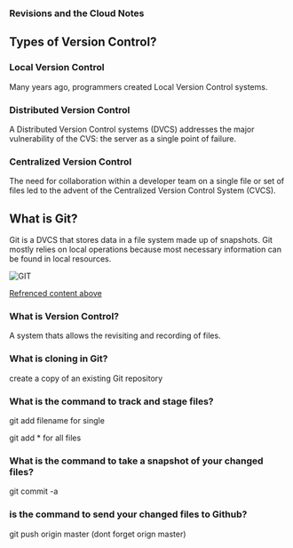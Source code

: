 ### Revisions and the Cloud Notes


## Types of Version Control?

### Local Version Control
Many years ago, programmers created Local Version Control systems.

### Distributed Version Control
A Distributed Version Control systems (DVCS) addresses the major vulnerability of the CVS: the server as a single point of failure. 

### Centralized Version Control
The need for collaboration within a developer team on a single file or set of files led to the advent of the Centralized Version Control System (CVCS). 




## What is Git?

Git is a DVCS that stores data in a file system made up of snapshots. Git mostly relies on local operations because most necessary information can be found in local resources.


![GIT](https://blog.udemy.com/wp-content/uploads/2015/08/image066.png)

[Refrenced content above](https://blog.udemy.com/git-tutorial-a-comprehensive-guide/)



### What is Version Control? 

A system thats allows the revisiting and recording of files.

### What is cloning in Git? 

create a copy of an existing Git repository

### What is the command to track and stage files? 

git add filename for single 

git add * for all files

### What is the command to take a snapshot of your changed files?

git commit -a

### is the command to send your changed files to Github?

git push origin master (dont forget orign master) 